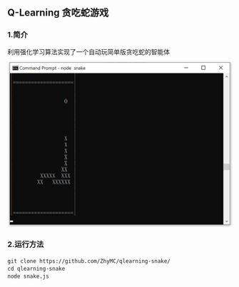 ## Q-Learning 贪吃蛇游戏


### 1.简介

利用强化学习算法实现了一个自动玩简单版贪吃蛇的智能体   

![Snake](https://raw.githubusercontent.com/ZhyMc/qlearning-snake/master/pics/snake1.png)

### 2.运行方法

```git clone https://github.com/ZhyMC/qlearning-snake/```   
```cd qlearning-snake```   
```node snake.js```   


